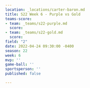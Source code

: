 ```yaml
---
location: _locations/carter-baron.md
title: S22 Week 6 - Purple vs Gold
teams-score:
- team: _teams/s22-purple.md
  score: 
- team: _teams/s22-gold.md
  score: 
field: "2"
date: 2022-04-24 09:30:00 -0400
season: 22
week: 6
mvp: ''
game-ball: ''
sportsperson: ''
published: false

---
```

